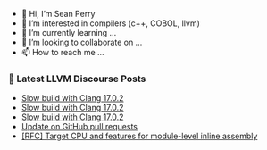 - 👋 Hi, I’m Sean Perry
- 👀 I’m interested in compilers (c++, COBOL, llvm)
- 🌱 I’m currently learning ...
- 💞️ I’m looking to collaborate on ...
- 📫 How to reach me ...

<!---
s66perry/s66perry is a ✨ special ✨ repository because its `README.md` (this file) appears on your GitHub profile.
You can click the Preview link to take a look at your changes.
--->
### 📕 Latest LLVM Discourse Posts

<!-- DISCOURSE-LLVM:START -->
- [Slow build with Clang 17.0.2](https://discourse.llvm.org/t/slow-build-with-clang-17-0-2/74747#post_3)
- [Slow build with Clang 17.0.2](https://discourse.llvm.org/t/slow-build-with-clang-17-0-2/74747#post_2)
- [Slow build with Clang 17.0.2](https://discourse.llvm.org/t/slow-build-with-clang-17-0-2/74747#post_1)
- [Update on GitHub pull requests](https://discourse.llvm.org/t/update-on-github-pull-requests/71540?page=8#post_152)
- [[RFC] Target CPU and features for module-level inline assembly](https://discourse.llvm.org/t/rfc-target-cpu-and-features-for-module-level-inline-assembly/74713#post_6)
<!-- DISCOURSE-LLVM:END -->
